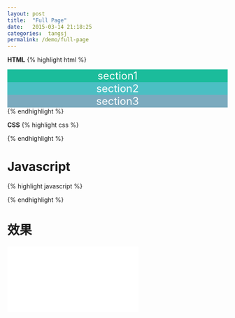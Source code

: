 ```yaml
---
layout: post
title:  "Full Page"
date:   2015-03-14 21:18:25
categories:  tangsj
permalink: /demo/full-page
---
```


**HTML**
{% highlight html %}
<div id="fullpage">
  <div class="section section1" data-anchor="s1">
    <span>section1</span>
  </div>
  <div class="section section2" data-anchor="s2">
    <span>section2</span>
  </div>
  <div class="section section3" data-anchor="s3">
    <span>section3</span>
  </div>
</div>
{% endhighlight %}

**CSS**
{% highlight css %}
<style>
  #fullpage{text-align: center; color: #FFF; font-size: 24px;}
  .section1{background-color: #1BBC9B;}
  .section2{background-color: #4BBFC3;}
  .section3{background-color: #7BAABE;}
</style>
{% endhighlight %}

**Javascript**
=============
{% highlight javascript %}
<script type="text/javascript">
  $(function(){
    $('#fullpage').fullpage({
      navigation: true,
      anchors: ['s1', 's2', 's3'],
      navigationTooltips: ['section1', 'section2', 'section3'],
      afterLoad : function(anchor, index){
        $('*[data-anchor='+ anchor +']').find('span').fadeToggle('slow');
      }
    });
  });
</script>
{% endhighlight %}

效果
=============
<iframe src="/iframes/full-page" frameborder="0"></iframe>